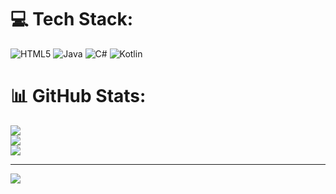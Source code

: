 
# 💻 Tech Stack:
![HTML5](https://img.shields.io/badge/html5-%23E34F26.svg?style=for-the-badge&logo=html5&logoColor=white) ![Java](https://img.shields.io/badge/java-%23ED8B00.svg?style=for-the-badge&logo=openjdk&logoColor=white) ![C#](https://img.shields.io/badge/c%23-%23239120.svg?style=for-the-badge&logo=csharp&logoColor=white) ![Kotlin](https://img.shields.io/badge/kotlin-%237F52FF.svg?style=for-the-badge&logo=kotlin&logoColor=white)
# 📊 GitHub Stats:
![](https://github-readme-stats.vercel.app/api?username=dejavui&theme=radical&hide_border=false&include_all_commits=true&count_private=true)<br/>
![](https://github-readme-streak-stats.herokuapp.com/?user=dejavui&theme=radical&hide_border=false)<br/>
![](https://github-readme-stats.vercel.app/api/top-langs/?username=dejavui&theme=radical&hide_border=false&include_all_commits=true&count_private=true&layout=compact)

---
[![](https://visitcount.itsvg.in/api?id=dejavui&icon=7&color=10)](https://visitcount.itsvg.in)

<!-- Proudly created with GPRM ( https://gprm.itsvg.in ) -->